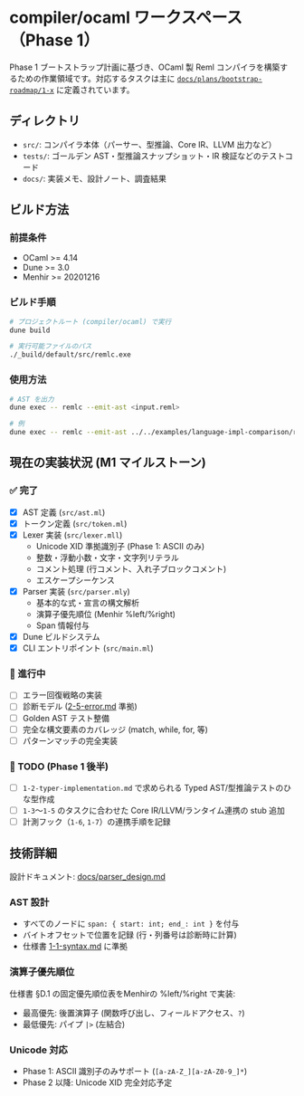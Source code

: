 # compiler/ocaml ワークスペース（Phase 1）

Phase 1 ブートストラップ計画に基づき、OCaml 製 Reml コンパイラを構築するための作業領域です。対応するタスクは主に [`docs/plans/bootstrap-roadmap/1-x`](../../docs/plans/bootstrap-roadmap/) に定義されています。

## ディレクトリ
- `src/`: コンパイラ本体（パーサー、型推論、Core IR、LLVM 出力など）
- `tests/`: ゴールデン AST・型推論スナップショット・IR 検証などのテストコード
- `docs/`: 実装メモ、設計ノート、調査結果

## ビルド方法

### 前提条件
- OCaml >= 4.14
- Dune >= 3.0
- Menhir >= 20201216

### ビルド手順

```bash
# プロジェクトルート (compiler/ocaml) で実行
dune build

# 実行可能ファイルのパス
./_build/default/src/remlc.exe
```

### 使用方法

```bash
# AST を出力
dune exec -- remlc --emit-ast <input.reml>

# 例
dune exec -- remlc --emit-ast ../../examples/language-impl-comparison/reml/pl0_combinator.reml
```

## 現在の実装状況 (M1 マイルストーン)

### ✅ 完了
- [x] AST 定義 (`src/ast.ml`)
- [x] トークン定義 (`src/token.ml`)
- [x] Lexer 実装 (`src/lexer.mll`)
  - Unicode XID 準拠識別子 (Phase 1: ASCII のみ)
  - 整数・浮動小数・文字・文字列リテラル
  - コメント処理 (行コメント、入れ子ブロックコメント)
  - エスケープシーケンス
- [x] Parser 実装 (`src/parser.mly`)
  - 基本的な式・宣言の構文解析
  - 演算子優先順位 (Menhir %left/%right)
  - Span 情報付与
- [x] Dune ビルドシステム
- [x] CLI エントリポイント (`src/main.ml`)

### 🚧 進行中
- [ ] エラー回復戦略の実装
- [ ] 診断モデル ([2-5-error.md](../../docs/spec/2-5-error.md) 準拠)
- [ ] Golden AST テスト整備
- [ ] 完全な構文要素のカバレッジ (match, while, for, 等)
- [ ] パターンマッチの完全実装

### 📝 TODO (Phase 1 後半)
- [ ] `1-2-typer-implementation.md` で求められる Typed AST/型推論テストのひな型作成
- [ ] `1-3`〜`1-5` のタスクに合わせた Core IR/LLVM/ランタイム連携の stub 追加
- [ ] 計測フック（`1-6`, `1-7`）の連携手順を記録

## 技術詳細

設計ドキュメント: [docs/parser_design.md](docs/parser_design.md)

### AST 設計
- すべてのノードに `span: { start: int; end_: int }` を付与
- バイトオフセットで位置を記録 (行・列番号は診断時に計算)
- 仕様書 [1-1-syntax.md](../../docs/spec/1-1-syntax.md) に準拠

### 演算子優先順位
仕様書 §D.1 の固定優先順位表をMenhirの %left/%right で実装:
- 最高優先: 後置演算子 (関数呼び出し、フィールドアクセス、`?`)
- 最低優先: パイプ `|>` (左結合)

### Unicode 対応
- Phase 1: ASCII 識別子のみサポート (`[a-zA-Z_][a-zA-Z0-9_]*`)
- Phase 2 以降: Unicode XID 完全対応予定
